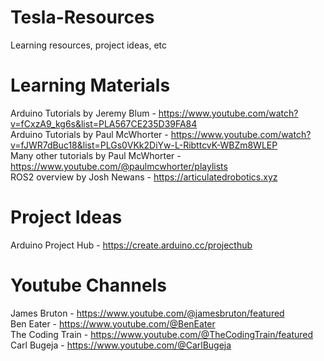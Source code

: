 # Tesla-Resources
Learning resources, project ideas, etc


# Learning Materials

Arduino Tutorials by Jeremy Blum - https://www.youtube.com/watch?v=fCxzA9_kg6s&list=PLA567CE235D39FA84 <br/>
Arduino Tutorials by Paul McWhorter - https://www.youtube.com/watch?v=fJWR7dBuc18&list=PLGs0VKk2DiYw-L-RibttcvK-WBZm8WLEP <br/>
Many other tutorials by Paul McWhorter - https://www.youtube.com/@paulmcwhorter/playlists <br/>
ROS2 overview by Josh Newans - https://articulatedrobotics.xyz <br/>


# Project Ideas

Arduino Project Hub - https://create.arduino.cc/projecthub <br/>



# Youtube Channels

James Bruton - https://www.youtube.com/@jamesbruton/featured <br/>
Ben Eater - https://www.youtube.com/@BenEater <br/>
The Coding Train - https://www.youtube.com/@TheCodingTrain/featured <br/>
Carl Bugeja - https://www.youtube.com/@CarlBugeja <br/>
